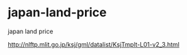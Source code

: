 # japan-land-price
japan land price

http://nlftp.mlit.go.jp/ksj/gml/datalist/KsjTmplt-L01-v2_3.html

